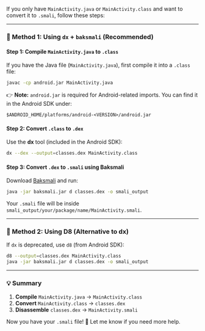 If you only have `MainActivity.java` or `MainActivity.class` and want to convert it to `.smali`, follow these steps:  

---

### **🔹 Method 1: Using `dx` + `baksmali` (Recommended)**
#### **Step 1: Compile `MainActivity.java` to `.class`**  
If you have the Java file (`MainActivity.java`), first compile it into a `.class` file:  
```sh
javac -cp android.jar MainActivity.java
```
👉 **Note:** `android.jar` is required for Android-related imports. You can find it in the Android SDK under:
```
$ANDROID_HOME/platforms/android-<VERSION>/android.jar
```

#### **Step 2: Convert `.class` to `.dex`**  
Use the **dx** tool (included in the Android SDK):
```sh
dx --dex --output=classes.dex MainActivity.class
```

#### **Step 3: Convert `.dex` to `.smali` using Baksmali**  
Download [Baksmali](https://github.com/JesusFreke/smali) and run:
```sh
java -jar baksmali.jar d classes.dex -o smali_output
```
Your `.smali` file will be inside `smali_output/your/package/name/MainActivity.smali`.

---

### **🔹 Method 2: Using D8 (Alternative to dx)**
If `dx` is deprecated, use `d8` (from Android SDK):
```sh
d8 --output=classes.dex MainActivity.class
java -jar baksmali.jar d classes.dex -o smali_output
```

---

### **💡 Summary**
1. **Compile** `MainActivity.java` → `MainActivity.class`
2. **Convert** `MainActivity.class` → `classes.dex`
3. **Disassemble** `classes.dex` → `MainActivity.smali`

Now you have your `.smali` file! 🚀 Let me know if you need more help.